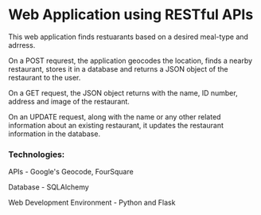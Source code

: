 # Web Application using RESTful APIs

This web application finds restuarants based on a desired meal-type and adrress. 

On a POST requrest, the application geocodes the location, finds a nearby restaurant, stores it in a database and returns a JSON object of the restaurant to the user. 

On a GET request, the JSON object returns with the name, ID number, address and image of the restaurant. 

On an UPDATE request, along with the name or any other related information about an existing restaurant, it updates the restaurant information in the database.

### Technologies:

APIs - Google's Geocode, FourSquare

Database - SQLAlchemy

Web Development Environment - Python and Flask
